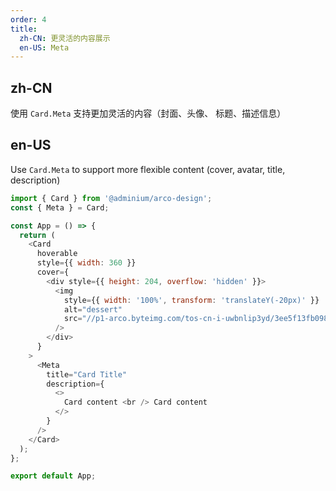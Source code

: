 ```yaml
---
order: 4
title:
  zh-CN: 更灵活的内容展示
  en-US: Meta
---
```


## zh-CN

使用 `Card.Meta` 支持更加灵活的内容（封面、头像、 标题、描述信息）

## en-US

Use `Card.Meta` to support more flexible content (cover, avatar, title, description)

```js
import { Card } from '@adminium/arco-design';
const { Meta } = Card;

const App = () => {
  return (
    <Card
      hoverable
      style={{ width: 360 }}
      cover={
        <div style={{ height: 204, overflow: 'hidden' }}>
          <img
            style={{ width: '100%', transform: 'translateY(-20px)' }}
            alt="dessert"
            src="//p1-arco.byteimg.com/tos-cn-i-uwbnlip3yd/3ee5f13fb09879ecb5185e440cef6eb9.png~tplv-uwbnlip3yd-webp.webp"
          />
        </div>
      }
    >
      <Meta
        title="Card Title"
        description={
          <>
            Card content <br /> Card content
          </>
        }
      />
    </Card>
  );
};

export default App;
```
